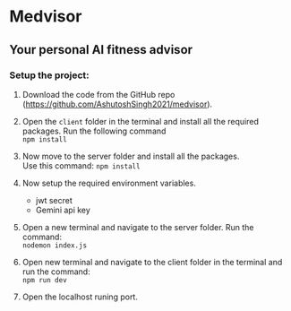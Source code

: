 # Medvisor

## Your personal AI fitness advisor

### Setup the project:

1. Download the code from the GitHub repo (https://github.com/AshutoshSingh2021/medvisor).

2. Open the `client` folder in the terminal and install all the required packages. Run the following command  
   `npm install`

3. Now move to the server folder and install all the packages.  
   Use this command: `npm install`

4. Now setup the required environment variables.

   - jwt secret
   - Gemini api key

5. Open a new terminal and navigate to the server folder. Run the command:  
   `nodemon index.js`

6. Open new terminal and navigate to the client folder in the terminal and run the command:  
   `npm run dev`

7. Open the localhost runing port.
